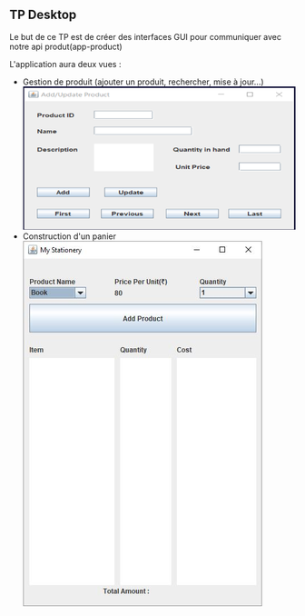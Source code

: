 ## TP Desktop

Le but de ce TP est de créer des interfaces GUI pour communiquer avec notre api produt(app-product)

L'application aura deux vues :

- Gestion de produit (ajouter un produit, rechercher, mise à jour...)
!["Vue-1"](TP-2-1.png)
- Construction d'un panier
!["Vue-2"](TP-2-1.jpeg)